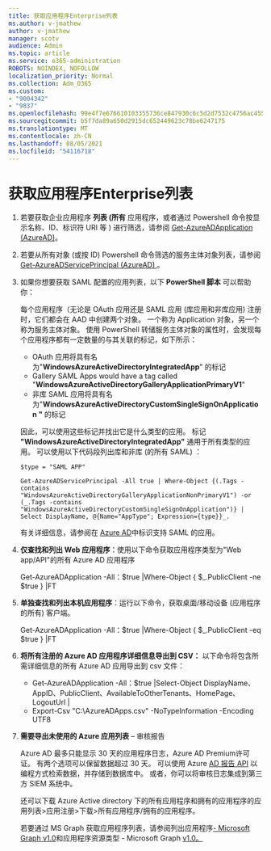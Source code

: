 ```yaml
---
title: 获取应用程序Enterprise列表
ms.author: v-jmathew
author: v-jmathew
manager: scotv
audience: Admin
ms.topic: article
ms.service: o365-administration
ROBOTS: NOINDEX, NOFOLLOW
localization_priority: Normal
ms.collection: Adm_O365
ms.custom:
- "9004342"
- "9837"
ms.openlocfilehash: 99e4f7e676610103355736ce847930c6c5d2d7532c4756ac4551a8d9b3020176
ms.sourcegitcommit: b5f7da89a650d2915dc652449623c78be6247175
ms.translationtype: MT
ms.contentlocale: zh-CN
ms.lasthandoff: 08/05/2021
ms.locfileid: "54116718"
---
```

# <a name="get-a-list-of-enterprise-applications"></a>获取应用程序Enterprise列表

1. 若要获取企业应用程序 **列表 (所有** 应用程序，或者通过 Powershell 命令按显示名称、ID、标识符 URI 等 ) 进行筛选，请参阅 [Get-AzureADApplication (AzureAD)](https://docs.microsoft.com/powershell/module/azuread/get-azureadapplication)。
2. 若要从所有对象 (或按 ID) Powershell 命令筛选的服务主体对象列表，请参阅 [Get-AzureADServicePrincipal (AzureAD) ](https://docs.microsoft.com/powershell/module/azuread/get-azureadserviceprincipal)。
3. 如果你想要获取 SAML 配置的应用列表，以下 **PowerShell 脚本** 可以帮助你：

    每个应用程序（无论是 OAuth 应用还是 SAML 应用 (库应用和非库应用) 注册时，它们都会在 AAD 中创建两个对象。 一个称为 Application 对象，另一个称为服务主体对象。 使用 PowerShell 转储服务主体对象的属性时，会发现每个应用程序都有一定数量的与其关联的标记，如下所示：

    - OAuth 应用将具有名为"**WindowsAzureActiveDirectoryIntegratedApp**" 的标记
    - Gallery SAML Apps would have a tag called "**WindowsAzureActiveDirectoryGalleryApplicationPrimaryV1**"
    - 非库 SAML 应用将具有名为"**WindowsAzureActiveDirectoryCustomSingleSignOnApplication "** 的标记

    因此，可以使用这些标记并找出它是什么类型的应用。 标记 **"WindowsAzureActiveDirectoryIntegratedApp"** 通用于所有类型的应用。 可以使用以下代码段列出库和非库 (的所有 SAML) ：

    `$type = "SAML APP"`

    `Get-AzureADServicePrincipal -All true | Where-Object {(.Tags -contains "WindowsAzureActiveDirectoryGalleryApplicationNonPrimaryV1") -or (_.Tags -contains "WindowsAzureActiveDirectoryCustomSingleSignOnApplication")} | Select DisplayName, @{Name="AppType"; Expression={type}}_.`

    有关详细信息，请参阅在 [Azure AD](https://docs.microsoft.com/answers/questions/24259/identify-saml-enabled-apps-in-azure-ad.html)中标识支持 SAML 的应用。

4. **仅查找和列出 Web 应用程序**：使用以下命令获取应用程序类型为"Web app/API"的所有 Azure AD 应用程序

    Get-AzureADApplication -All：$true |Where-Object { $_.PublicClient -ne $true } |FT
5. **单独查找和列出本机应用程序**：运行以下命令，获取桌面/移动设备 (应用程序的所有) 客户端。

    Get-AzureADApplication -All：$true |Where-Object { $_.PublicClient -eq $true } |FT
6. **将所有注册的 Azure AD 应用程序详细信息导出到 CSV：** 以下命令将包含所需详细信息的所有 Azure AD 应用导出到 csv 文件：

    - Get-AzureADApplication -All：$true |Select-Object DisplayName、AppID、PublicClient、AvailableToOtherTenants、HomePage、LogoutUrl |
    - Export-Csv "C:\AzureADApps.csv" -NoTypeInformation -Encoding UTF8

7. **需要导出未使用的 Azure 应用列表** – 审核报告

    Azure AD 最多只能显示 30 天的应用程序日志，Azure AD Premium许可证。
    有两个选项可以保留数据超过 30 天。 可以使用 Azure [AD 报告 API](https://docs.microsoft.com/azure/active-directory/reports-monitoring/concept-reporting-api) 以编程方式检索数据，并存储到数据库中。 或者，你可以将审核日志集成到第三方 SIEM 系统中。

    还可以下载 Azure Active directory 下的所有应用程序和拥有的应用程序的应用列表>应用注册>下载>所有应用程序/拥有的应用程序。

    若要通过 MS Graph 获取应用程序列表，请参阅列出应用程序[- Microsoft Graph v1.0](https://docs.microsoft.com/graph/api/application-list)和应用程序资源类型 - Microsoft Graph [v1.0。](https://docs.microsoft.com/graph/api/resources/application)

